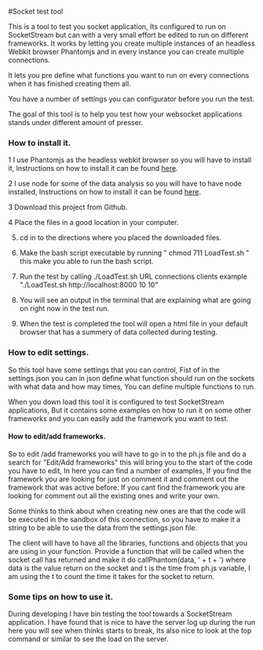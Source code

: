 #Socket test tool

This is a tool to test you socket application, Its configured to run on SocketStream but can with a very small effort be edited to run on different frameworks. It works by letting you create multiple instances of an headless Webkit browser Phantomjs and in every instance you can create multiple connections. 

It lets you pre define what functions you want to run on every connections when it has finished creating them all. 

You have a number of settings you can configurator before you run the test.

The goal of this tool is to help you test how your websocket applications stands under different amount of presser.

### How to install it.

1 I use Phantomjs as the headless webkit browser so you will have to install it, Instructions on how to install it can be found [here](http://code.google.com/p/phantomjs/wiki/Installation).

2 I use node for some of the data analysis so you will have to have node installed, Instructions on how to install it can be found [here](http://nodejs.org/#download).

3 Download this project from Github.

4 Place the files in a good location in your computer.

5. cd in to the directions where you placed the downloaded files.

6. Make the bash script executable by running " chmod 711 LoadTest.sh " this make you able to run the bash script.

7. Run the test by calling ./LoadTest.sh URL connections clients example "./LoadTest.sh http://localhost:8000 10 10"

8. You will see an output in the terminal that are explaining what are going on right now in the test run.

9. When the test is completed the tool will open a html file in your default browser that has a summery of data collected during testing. 

### How to edit settings. 

So this tool have some settings that you can control, Fist of in the settings.json you can in json define what function should run on the sockets with what data and how may times, You can define multiple functions to run.

When you down load this tool it is configured to test SocketStream applications, But it contains some examples on how to run it on some other frameworks and you can easily add the framework you want to test. 

#### How to edit/add frameworks.

So to edit /add frameworks you will have to go in to the ph.js file and do a search for "Edit/Add frameworks" this will bring you to the start of the code you have to edit, In here you can find a number of examples, If you find the framework you are looking for just on comment it and comment out the framework that was active before. If you cant find the framework you are looking for comment out all the existing ones and write your own. 

Some thinks to think about when creating new ones are that the code will be executed in the sandbox of this connection, so you have to make it a string to be able to use the data from the settings.json file. 

The client will have to have all the libraries, functions and objects that you are using in your function. Provide a function that will be called when the socket call has returned and make it do callPhantom(data, ' + t + ') where data is the value return on the socket and t is the time from ph.js variable, I am using the t to count the time it takes for the socket to return. 


### Some tips on how to use it. 

During developing I have bin testing the tool towards a SocketStream application. I have found that is nice to have the server log up during the run here you will see when thinks starts to break, Its also nice to look at the top command or similar to see the load on the server.